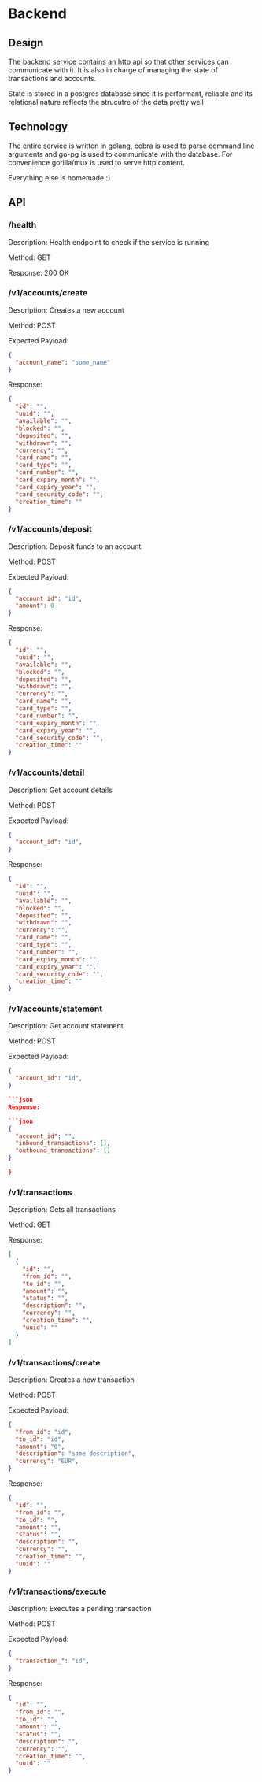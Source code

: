 # Backend

## Design

The backend service contains an http api so that other services can communicate with it.
It is also in charge of managing the state of transactions and accounts.

State is stored in a postgres database since it is performant, reliable and its relational nature reflects the strucutre of the data pretty well

## Technology

The entire service is written in golang, cobra is used to parse command line arguments and go-pg is used to communicate with the database.
For convenience gorilla/mux is used to serve http content.

Everything else is homemade :)

## API

### /health

Description:
Health endpoint to check if the service is running

Method: GET

Response: 200 OK

### /v1/accounts/create

Description:
Creates a new account

Method: POST

Expected Payload:

```json
{
  "account_name": "some_name"
}
```

Response:

```json
{
  "id": "",
  "uuid": "",
  "available": "",
  "blocked": "",
  "deposited": "",
  "withdrawn": "",
  "currency": "",
  "card_name": "",
  "card_type": "",
  "card_number": "",
  "card_expiry_month": "",
  "card_expiry_year": "",
  "card_security_code": "",
  "creation_time": ""
}
```

### /v1/accounts/deposit

Description:
Deposit funds to an account

Method: POST

Expected Payload:

```json
{
  "account_id": "id",
  "amount": 0
}
```

Response:

```json
{
  "id": "",
  "uuid": "",
  "available": "",
  "blocked": "",
  "deposited": "",
  "withdrawn": "",
  "currency": "",
  "card_name": "",
  "card_type": "",
  "card_number": "",
  "card_expiry_month": "",
  "card_expiry_year": "",
  "card_security_code": "",
  "creation_time": ""
}
```

### /v1/accounts/detail

Description:
Get account details

Method: POST

Expected Payload:

```json
{
  "account_id": "id",
}
```

Response:

```json
{
  "id": "",
  "uuid": "",
  "available": "",
  "blocked": "",
  "deposited": "",
  "withdrawn": "",
  "currency": "",
  "card_name": "",
  "card_type": "",
  "card_number": "",
  "card_expiry_month": "",
  "card_expiry_year": "",
  "card_security_code": "",
  "creation_time": ""
}
```

### /v1/accounts/statement

Description:
Get account statement

Method: POST

Expected Payload:

```json
{
  "account_id": "id",
}

```json
Response:

```json
{
  "account_id": "",
  "inbound_transactions": [],
  "outbound_transactions": []
}

}
```

### /v1/transactions

Description:
Gets all transactions

Method: GET

Response:

```json
[
  {
    "id": "",
    "from_id": "",
    "to_id": "",
    "amount": "",
    "status": "",
    "description": "",
    "currency": "",
    "creation_time": "",
    "uuid": ""
  }
]
```

### /v1/transactions/create

Description:
Creates a new transaction

Method: POST

Expected Payload:

```json
{
  "from_id": "id",
  "to_id": "id",
  "amount": "0",
  "description": "some description",
  "currency": "EUR",
}
```

Response:

```json
{
  "id": "",
  "from_id": "",
  "to_id": "",
  "amount": "",
  "status": "",
  "description": "",
  "currency": "",
  "creation_time": "",
  "uuid": ""
}
```

### /v1/transactions/execute

Description:
Executes a pending transaction

Method: POST

Expected Payload:

```json
{
  "transaction_": "id",
}
```

Response:

```json
{
  "id": "",
  "from_id": "",
  "to_id": "",
  "amount": "",
  "status": "",
  "description": "",
  "currency": "",
  "creation_time": "",
  "uuid": ""
}
```

